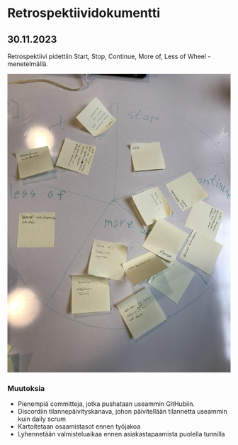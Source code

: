 # Retrospektiividokumentti

## 30.11.2023

Retrospektiivi pidettiin Start, Stop, Continue, More of, Less of Wheel -menetelmällä.

![Retro 30.11.](docs//img/retro_2023_11_30.jpeg)

### Muutoksia

- Pienempiä committeja, jotka pushataan useammin GitHubiin.
- Discordiin tilannepäivityskanava, johon päivitellään tilannetta useammin kuin daily scrum
- Kartoitetaan osaamistasot ennen työjakoa
- Lyhennetään valmisteluaikaa ennen asiakastapaamista puolella tunnilla
